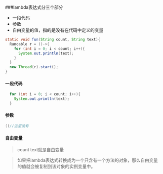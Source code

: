 ###lambda表达式分三个部分
- 一段代码 
- 参数 
- 自由变量的值，指的是没有在代码中定义的变量

```java
static void fun(String count, String text){
  Runcable r = ()->{
    for (int i = 0; i < count; i++){
      System.out.println(text);
    }
  }
  new Thread(r).start();
}
```

#### 一段代码
```java
  for (int i = 0; i < count; i++){
    System.out.println(text);
  }
```
#### 参数
```java
()//这里没有
```
#### 自由变量
>count text就是自由变量

> 如果把lambda表达式转换成为一个只含有一个方法的对象，那么自由变量的值就会被复制到该对象的实例变量中。
